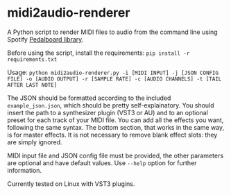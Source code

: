 # midi2audio-renderer
A Python script to render MIDI files to audio from the command line using Spotify [Pedalboard library](https://spotify.github.io/pedalboard/).

Before using the script, install the requirements:
`pip install -r requirements.txt`

Usage:
`python midi2audio-renderer.py -i [MIDI INPUT] -j [JSON CONFIG FILE] -o [AUDIO OUTPUT] -r [SAMPLE RATE] -c [AUDIO CHANNELS] -t [TAIL AFTER LAST NOTE]`

The JSON should be formatted according to the included `example_json.json`, which should be pretty self-explainatory. You should insert the path to a synthesizer plugin (VST3 or AU) and to an optional preset for each track of your MIDI file. You can add all the effects you want, following the same syntax. The bottom section, that works in the same way, is for master effects. It is not necessary to remove blank effect slots: they are simply ignored.

MIDI input file and JSON config file must be provided, the other parameters are optional and have default values. Use `--help` option for further information.

Currently tested on Linux with VST3 plugins.
